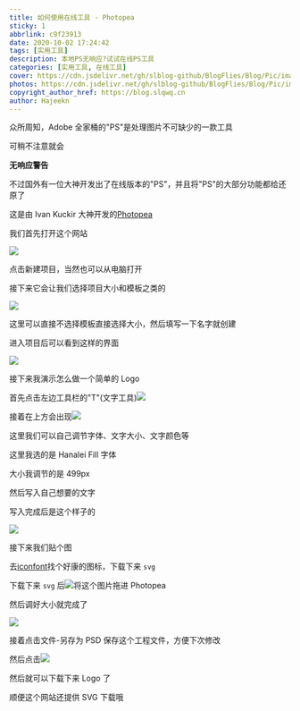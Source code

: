 ```yaml
---
title: 如何使用在线工具 - Photopea
sticky: 1
abbrlink: c9f23913
date: 2020-10-02 17:24:42
tags: [实用工具]
description: 本地PS无响应?试试在线PS工具
categories: [实用工具, 在线工具]
cover: https://cdn.jsdelivr.net/gh/slblog-github/BlogFlies/Blog/Pic/image-20201002175504855.png
photos: https://cdn.jsdelivr.net/gh/slblog-github/BlogFlies/Blog/Pic/image-20201002175504855.png
copyright_author_href: https://blog.slqwq.cn
author: Hajeekn
---
```


众所周知，Adobe 全家桶的"PS"是处理图片不可缺少的一款工具

可稍不注意就会

**无响应警告**

不过国外有一位大神开发出了在线版本的"PS"，并且将"PS"的大部分功能都给还原了

这是由 Ivan Kuckir 大神开发的[Photopea](https://www.photopea.com/)

我们首先打开这个网站

![](https://i0.hdslb.com/bfs/album/e1f72ac62c66a15b67375ef54535a50014dea38d.png)

点击新建项目，当然也可以从电脑打开

接下来它会让我们选择项目大小和模板之类的

![](https://i0.hdslb.com/bfs/album/3613365636419dd90cce0705bda48b1fa9e471a9.png)

这里可以直接不选择模板直接选择大小，然后填写一下名字就创建

进入项目后可以看到这样的界面

![](https://i0.hdslb.com/bfs/album/f5d83b351d72e6680a5888959c63e8bbc283d41c.png)

接下来我演示怎么做一个简单的 Logo

首先点击左边工具栏的"T"(文字工具)![](https://i0.hdslb.com/bfs/album/d0ff0e1e527219516c0507566291a5c93bce603e.png)

接着在上方会出现![](https://cdn.jsdelivr.net/gh/slblog-github/BlogFlies/Blog/Pic/image-20201002173450316.png#alt=image-20201002173450316#align=left&display=inline&height=39&margin=%5Bobject%20Object%5D&originHeight=39&originWidth=690&status=done&style=none&width=690)

这里我们可以自己调节字体、文字大小、文字颜色等

这里我选的是 Hanalei Fill 字体

大小我调节的是 499px

然后写入自己想要的文字

写入完成后是这个样子的

![](https://i0.hdslb.com/bfs/album/d89d0d2f7b643774e41a7e597fc983dbdfb562c9.png)

接下来我们贴个图

去[iconfont](https://iconfont.cn)找个好康的图标，下载下来 `svg`

下载下来 `svg` 后![](https://cdn.jsdelivr.net/gh/slblog-github/BlogFlies/Blog/Pic/image-20201002174611722.png#alt=#align=left&display=inline&height=78&margin=%5Bobject%20Object%5D&originHeight=78&originWidth=67&status=done&style=none&width=67)将这个图片拖进 Photopea

然后调好大小就完成了

![](https://i0.hdslb.com/bfs/album/437d91aab37ff753697f5d71a238c01224cd50b6.png)

接着点击文件-另存为 PSD 保存这个工程文件，方便下次修改

然后点击![](https://i0.hdslb.com/bfs/album/4aedd11c232918ac5b5fd832240e27decbc3211e.png)

然后就可以下载下来 Logo 了

顺便这个网站还提供 SVG 下载哦
